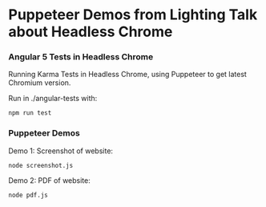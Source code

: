 # Puppeteer Demos from Lighting Talk about Headless Chrome 

### Angular 5 Tests in Headless Chrome

Running Karma Tests in Headless Chrome, using Puppeteer to get latest Chromium version.

Run in ./angular-tests with:

``` npm run test ```

### Puppeteer Demos

Demo 1: Screenshot of website:

``` node screenshot.js ```

Demo 2: PDF of website:

``` node pdf.js ``` 